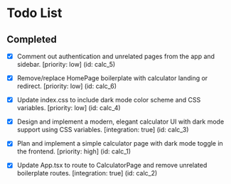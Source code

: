 # Todo List

## Completed

- [x] Comment out authentication and unrelated pages from the app and sidebar. [priority: low] (id: calc_5)
- [x] Remove/replace HomePage boilerplate with calculator landing or redirect. [priority: low] (id: calc_6)
- [x] Update index.css to include dark mode color scheme and CSS variables. [priority: low] (id: calc_4)
- [x] Design and implement a modern, elegant calculator UI with dark mode support using CSS variables. [integration: true] (id: calc_3)
- [x] Plan and implement a simple calculator page with dark mode toggle in the frontend. [priority: high] (id: calc_1)
- [x] Update App.tsx to route to CalculatorPage and remove unrelated boilerplate routes. [integration: true] (id: calc_2)

